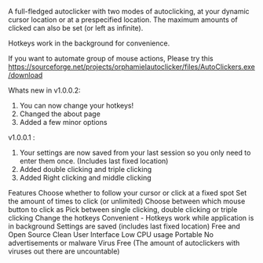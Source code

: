 A full-fledged autoclicker with two modes of autoclicking, at your dynamic cursor location or at a prespecified location. The maximum amounts of clicked can also be set (or left as infinite).

Hotkeys work in the background for convenience.

If you want to automate group of mouse actions, Please try this https://sourceforge.net/projects/orphamielautoclicker/files/AutoClickers.exe/download

Whats new in v1.0.0.2:
1. You can now change your hotkeys!
2. Changed the about page
3. Added a few minor options

v1.0.0.1 :
1. Your settings are now saved from your last session so you only need to enter them once. (Includes last fixed location)
2. Added double clicking and triple clicking
3. Added Right clicking and middle clicking

Features
Choose whether to follow your cursor or click at a fixed spot
Set the amount of times to click (or unlimited)
Choose between which mouse button to click as
Pick between single clicking, double clicking or triple clicking
Change the hotkeys
Convenient - Hotkeys work while application is in background
Settings are saved (includes last fixed location)
Free and Open Source
Clean User Interface
Low CPU usage
Portable
No advertisements or malware
Virus Free (The amount of autoclickers with viruses out there are uncountable)